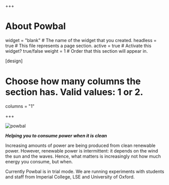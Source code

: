 +++
# About Powbal

widget = "blank"  # The name of the widget that you created.
headless = true   # This file represents a page section.
active = true     # Activate this widget? true/false
weight = 1        # Order that this section will appear in.


[design]
  # Choose how many columns the section has. Valid values: 1 or 2.
  columns = "1"

+++



![powbal](img/avatar.png)

**_Helping you to consume power when it is clean_**

Increasing amounts of power are being produced from clean renewable power. However, renewable power is intermittent: it depends on the wind the sun and the waves. Hence, what matters is increasingly not how much energy you consume, but when.

Currently Powbal is in trial mode. We are running experiments with students and staff from Imperial College, LSE and University of Oxford. 

